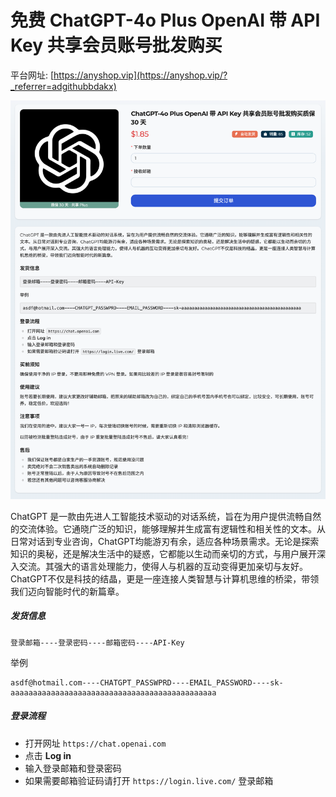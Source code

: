 # 免费 ChatGPT-4o Plus OpenAI 带 API Key 共享会员账号批发购买

平台网址: [https://anyshop.vip](https://anyshop.vip/?_referrer=adgithubbdakx)

![anyshop-chatgpt](anyshop-chatgpt.png)

ChatGPT 是一款由先进人工智能技术驱动的对话系统，旨在为用户提供流畅自然的交流体验。它通晓广泛的知识，能够理解并生成富有逻辑性和相关性的文本。从日常对话到专业咨询，ChatGPT均能游刃有余，适应各种场景需求。无论是探索知识的奥秘，还是解决生活中的疑惑，它都能以生动而亲切的方式，与用户展开深入交流。其强大的语言处理能力，使得人与机器的互动变得更加亲切与友好。ChatGPT不仅是科技的结晶，更是一座连接人类智慧与计算机思维的桥梁，带领我们迈向智能时代的新篇章。

##### 发货信息

```
登录邮箱----登录密码----邮箱密码----API-Key
```

举例

```
asdf@hotmail.com----CHATGPT_PASSWPRD----EMAIL_PASSWORD----sk-aaaaaaaaaaaaaaaaaaaaaaaaaaaaaaaaaaaaaaaaaaaaaa
```

##### 登录流程

- 打开网址 `https://chat.openai.com`
- 点击 **Log in**
- 输入登录邮箱和登录密码
- 如果需要邮箱验证码请打开 `https://login.live.com/` 登录邮箱
